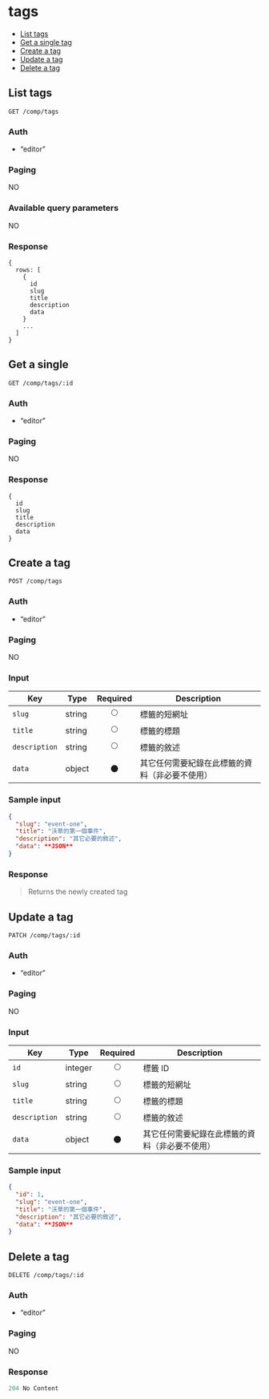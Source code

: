 # tags

- [List tags](#list-tags)
- [Get a single tag](#get-a-single-tag)
- [Create a tag](#create-a-tag)
- [Update a tag](#update-a-tag)
- [Delete a tag](#delete-a-tag)

## List tags
```
GET /comp/tags
```

### Auth
- “editor”

### Paging
NO

### Available query parameters
NO

### Response
```
{
  rows: [
    {
      id
      slug
      title
      description
      data
    }
    ...
  ]
}
```

## Get a single 
```
GET /comp/tags/:id
```

### Auth
- “editor”

### Paging
NO

### Response
```
{
  id
  slug
  title
  description
  data
}
```

## Create a tag
```
POST /comp/tags
```

### Auth
- “editor”

### Paging
NO

### Input

| Key | Type | Required | Description |
| --- | --- | :---: | --- |
| `slug` | string | 🌕 | 標籤的短網址 |
| `title` | string | 🌕 | 標籤的標題 |
| `description` | string | 🌕 | 標籤的敘述 |
| `data` | object | 🌑 | 其它任何需要紀錄在此標籤的資料（非必要不使用） |

### Sample input
```json
{
  "slug": "event-one",
  "title": "沃草的第一個事件",
  "description": "其它必要的敘述",
  "data": **JSON**
}
```

### Response
> Returns the newly created tag

## Update a tag
```
PATCH /comp/tags/:id
```

### Auth
- “editor”

### Paging
NO

### Input

| Key | Type | Required | Description |
| --- | --- | :---: | --- |
| `id` | integer | 🌕 | 標籤 ID |
| `slug` | string | 🌕 | 標籤的短網址 |
| `title` | string | 🌕 | 標籤的標題 |
| `description` | string | 🌕 | 標籤的敘述 |
| `data` | object | 🌑 | 其它任何需要紀錄在此標籤的資料（非必要不使用） |

### Sample input
```json
{
  "id": 1,
  "slug": "event-one",
  "title": "沃草的第一個事件",
  "description": "其它必要的敘述",
  "data": **JSON**
}
```

## Delete a tag
```
DELETE /comp/tags/:id
```

### Auth
- “editor”

### Paging
NO

### Response
```javascript
204 No Content
```
